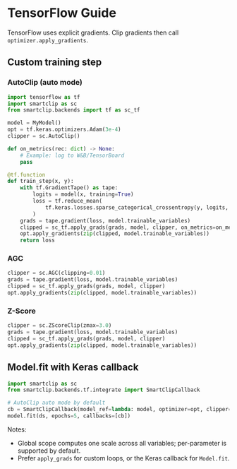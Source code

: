 # TensorFlow Guide

TensorFlow uses explicit gradients. Clip gradients then call `optimizer.apply_gradients`.

## Custom training step

### AutoClip (auto mode)

```python
import tensorflow as tf
import smartclip as sc
from smartclip.backends import tf as sc_tf

model = MyModel()
opt = tf.keras.optimizers.Adam(3e-4)
clipper = sc.AutoClip()

def on_metrics(rec: dict) -> None:
    # Example: log to W&B/TensorBoard
    pass

@tf.function
def train_step(x, y):
    with tf.GradientTape() as tape:
        logits = model(x, training=True)
        loss = tf.reduce_mean(
            tf.keras.losses.sparse_categorical_crossentropy(y, logits, from_logits=True)
        )
    grads = tape.gradient(loss, model.trainable_variables)
    clipped = sc_tf.apply_grads(grads, model, clipper, on_metrics=on_metrics)
    opt.apply_gradients(zip(clipped, model.trainable_variables))
    return loss
```

### AGC

```python
clipper = sc.AGC(clipping=0.01)
grads = tape.gradient(loss, model.trainable_variables)
clipped = sc_tf.apply_grads(grads, model, clipper)
opt.apply_gradients(zip(clipped, model.trainable_variables))
```

### Z-Score

```python
clipper = sc.ZScoreClip(zmax=3.0)
grads = tape.gradient(loss, model.trainable_variables)
clipped = sc_tf.apply_grads(grads, model, clipper)
opt.apply_gradients(zip(clipped, model.trainable_variables))
```

## Model.fit with Keras callback

```python
import smartclip as sc
from smartclip.backends.tf.integrate import SmartClipCallback

# AutoClip auto mode by default
cb = SmartClipCallback(model_ref=lambda: model, optimizer=opt, clipper=sc.AutoClip())
model.fit(ds, epochs=5, callbacks=[cb])
```

Notes:

- Global scope computes one scale across all variables; per-parameter is supported by default.
- Prefer `apply_grads` for custom loops, or the Keras callback for `Model.fit`.
